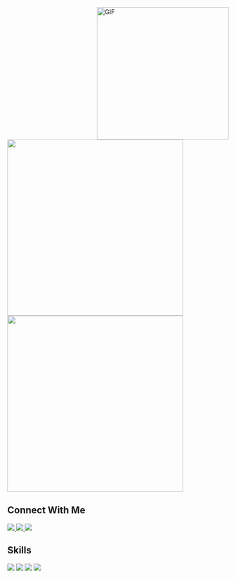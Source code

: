 <img align="right" alt="GIF" src="https://media1.giphy.com/media/scZPhLqaVOM1qG4lT9/giphy.gif" width=300 />

<img src="https://img.shields.io/badge/-Rupesh%20Khadka.-limegreen?style=for-the-badge" width=400>

<img src="https://img.shields.io/badge/-FrontEnd%20Developer%20-black?style=for-the-badge" width=400>

<h2>Connect With Me</h2>

<a href="mailto:khadkarupesh456@gmail.com">
  <img src="https://img.shields.io/badge/GMail-e34f26?style=for-the-badge&logo=gmail&logoColor=white">
</a> 
<a href="https://www.facebook.com/rupesh.khadka.144181">
  <img src="https://img.shields.io/badge/Facebook-1877F2?style=for-the-badge&logo=facebook&logoColor=white">
</a> 
<a href="https://www.linkedin.com/in/rupesh-khadka-48ba68246/">
  <img src="https://img.shields.io/badge/Linkedin-1877F2?style=for-the-badge&logo=linkedin&logoColor=white">
</a> 


## Skills

![](https://img.shields.io/badge/HTML5-E34F26?style=for-the-badge&logo=html5&logoColor=white)
![](https://img.shields.io/badge/CSS3-1572B6?style=for-the-badge&logo=css3&logoColor=white)
![](https://img.shields.io/badge/JavaScript-F7DF1E?style=for-the-badge&logo=javascript&logoColor=black)
![](https://img.shields.io/badge/Git-F05032?style=for-the-badge&logo=git&logoColor=white)
